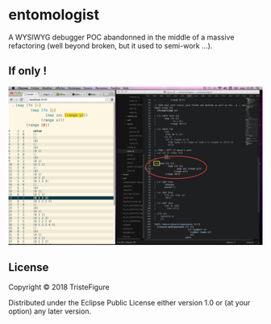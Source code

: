 # entomologist

A WYSIWYG debugger POC abandonned in the middle of a massive refactoring (well beyond broken, but it used to semi-work ...).

## If only !

![a silhouette in the distance looking like Big Foot](https://raw.githubusercontent.com/TristeFigure/entomologist/master/Debugger%20POC.png)

## License

Copyright © 2018 TristeFigure

Distributed under the Eclipse Public License either version 1.0 or (at
your option) any later version.

